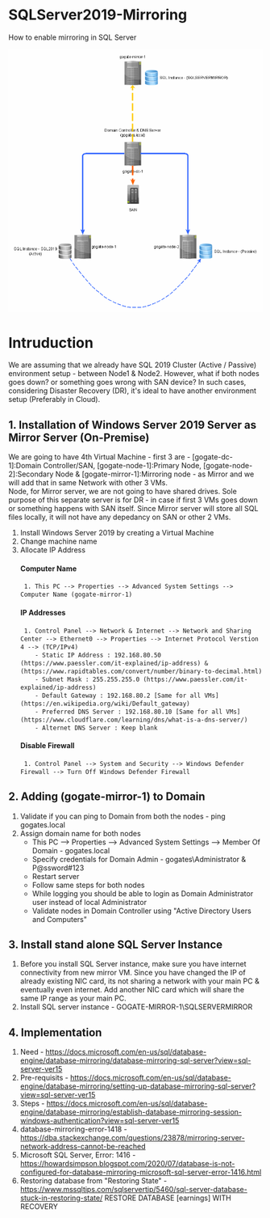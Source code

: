 # SQLServer2019-Mirroring
How to enable mirroring in SQL Server

<img src="SQLMirroring.gif" alt="SQL Mirroring">

# Intruduction
We are assuming that we already have SQL 2019 Cluster (Active / Passive) environment setup - between Node1 & Node2. However, what if both nodes goes down? or something goes wrong with SAN device?
In such cases, considering Disaster Recovery (DR), it's ideal to have another environment setup (Preferably in Cloud).

## 1. Installation of Windows Server 2019 Server as Mirror Server (On-Premise)
We are going to have 4th Virtual Machine - first 3 are - [gogate-dc-1]:Domain Controller/SAN, [gogate-node-1]:Primary Node, [gogate-node-2]:Secondary Node & [gogate-mirror-1]:Mirroring node - as Mirror and we will add that in same Network with other 3 VMs. 
<br> Node, for Mirror server, we are not going to have shared drives. Sole purpose of this separate server is for DR - in case if first 3 VMs goes down or something happens with SAN itself. Since Mirror server will store all SQL files locally, it will not have any depedancy on SAN or other 2 VMs.
1. Install Windows Server 2019 by creating a Virtual Machine
2. Change machine name 
3. Allocate IP Address 
   #### Computer Name 
        1. This PC --> Properties --> Advanced System Settings --> Computer Name (gogate-mirror-1)
   #### IP Addresses
        1. Control Panel --> Network & Internet --> Network and Sharing Center --> Ethernet0 --> Properties --> Internet Protocol Verstion 4 --> (TCP/IPv4)
           - Static IP Address : 192.168.80.50 (https://www.paessler.com/it-explained/ip-address) & (https://www.rapidtables.com/convert/number/binary-to-decimal.html)
           - Subnet Mask : 255.255.255.0 (https://www.paessler.com/it-explained/ip-address)
           - Default Gateway : 192.168.80.2 [Same for all VMs] (https://en.wikipedia.org/wiki/Default_gateway)
           - Preferred DNS Server : 192.168.80.10 [Same for all VMs] (https://www.cloudflare.com/learning/dns/what-is-a-dns-server/)
           - Alternet DNS Server : Keep blank
   #### Disable Firewall
        1. Control Panel --> System and Security --> Windows Defender Firewall --> Turn Off Windows Defender Firewall
        
## 2. Adding (gogate-mirror-1) to Domain
1. Validate if you can ping to Domain from both the nodes - ping gogates.local
2. Assign domain name for both nodes 
   - This PC --> Properties --> Advanced System Settings --> Member Of Domain - gogates.local
   - Specify credentials for Domain Admin - gogates\Administrator & P@ssword#123
   - Restart server
   - Follow same steps for both nodes
   - While logging you should be able to login as Domain Administrator user instead of local Administrator
   - Validate nodes in Domain Controller using "Active Directory Users and Computers" 

## 3. Install stand alone SQL Server Instance
   1. Before you install SQL Server instance, make sure you have internet connectivity from new mirror VM. Since you have changed the IP of already existing NIC card, its not sharing a network with your main PC & eventually even internet. Add another NIC card which will share the same IP range as your main PC.
   2. Install SQL server instance - GOGATE-MIRROR-1\SQLSERVERMIRROR
## 4. Implementation
   1. Need - https://docs.microsoft.com/en-us/sql/database-engine/database-mirroring/database-mirroring-sql-server?view=sql-server-ver15
   2. Pre-requisits - https://docs.microsoft.com/en-us/sql/database-engine/database-mirroring/setting-up-database-mirroring-sql-server?view=sql-server-ver15
   3. Steps - https://docs.microsoft.com/en-us/sql/database-engine/database-mirroring/establish-database-mirroring-session-windows-authentication?view=sql-server-ver15
   4. database-mirroring-error-1418 - https://dba.stackexchange.com/questions/23878/mirroring-server-network-address-cannot-be-reached
   5. Microsoft SQL Server, Error: 1416 - https://howardsimpson.blogspot.com/2020/07/database-is-not-configured-for-database-mirroring-microsoft-sql-server-error-1416.html
   6. Restoring database from "Restoring State" - https://www.mssqltips.com/sqlservertip/5460/sql-server-database-stuck-in-restoring-state/
      RESTORE DATABASE [earnings] WITH RECOVERY
   
